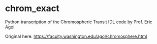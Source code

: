 # chrom_exact
Python transcription of the Chromospheric Transit IDL code by Prof. Eric Agol

Original here: https://faculty.washington.edu/agol/chromosphere.html
